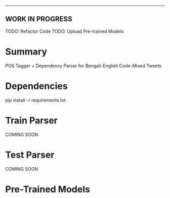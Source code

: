 --------
WORK IN PROGRESS
--------
TODO: Refactor Code
TODO: Upload Pre-trained Models

# Summary
POS Tagger + Dependency Parser for Bengali-English Code-Mixed Tweets

# Dependencies
pip install -r requirements.txt

# Train Parser
COMING SOON

# Test Parser
COMING SOON

# Pre-Trained Models
